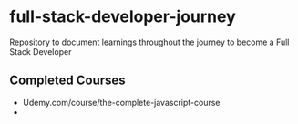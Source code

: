 # full-stack-developer-journey
Repository to document learnings throughout the journey to become a Full Stack Developer


## Completed Courses

- Udemy.com/course/the-complete-javascript-course
- 
